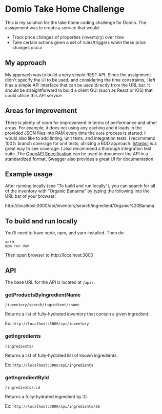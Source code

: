# Domio Take Home Challenge

This is my solution for the take home coding challenge for Domio. The assignment was to create a service that would:
  - Track price changes of properties (inventory) over time
  - Take certain actions given a set of rules/triggers when these price changes occur

## My approach

My approach was to build a very simple REST API. Since the assignment didn't specify the UI to be used, and considering the time constraints, I left it as a simple API interface that can be used directly from the URL bar. It should be straightforward to build a client GUI (such as React or iOS) that could utilize this API service.

## Areas for improvement

There is plenty of room for improvement in terms of performance and other areas. For example, it does not using any caching and it loads in the provided JSON files into RAM every time the `node` process is started. I would also like to add linting, unit tests, and integration tests. I recommend 100% branch coverage for unit tests, utilizing a BDD approach. [Istanbul](https://istanbul.js.org/) is a great way to see coverage. I also recommend a thorough integration test suite. The [OpenAPI Specification](https://swagger.io/specification/) can be used to document the API in a standardized format. Swagger also provides a great UI for documentation.

## Example usage

After running locally (see "To build and run locally"), you can search for all of the inventory with "Organic Bananna" by typing the following into the URL bar of your browser:

http://localhost:3000/api/inventory/search/ingredient/Organic%20Banana

## To build and run locally

You'll need to have node, npm, and yarn installed. Then do:

```
yarn
npm run dev
```

Then open browser to http://localhost:3000

## API

The base URL for the API is located at `/api/`.

### getProductsByIngredientName

`/inventory/search/ingredient/:name`

Returns a list of fully-hydrated inventory that contain a given ingredient.

Ex: `http://localhost:3000/api/inventory`

### getIngredients

`/ingredients/`

Returns a list of fully-hydrated list of known ingredients.

Ex: `http://localhost:3000/api/ingredients`

### getIngredientById

`/ingredients/:id`

Returns a fully-hydrated ingredient by ID.

Ex: `http://localhost:3000/api/ingredients/26`
